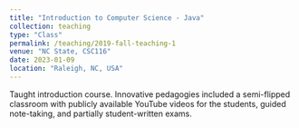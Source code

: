 ```yaml
---
title: "Introduction to Computer Science - Java"
collection: teaching
type: "Class"
permalink: /teaching/2019-fall-teaching-1
venue: "NC State, CSC116"
date: 2023-01-09
location: "Raleigh, NC, USA"
---
```



Taught introduction course. Innovative pedagogies included a semi-flipped classroom with publicly available YouTube videos for the students, guided note-taking, and partially student-written exams.